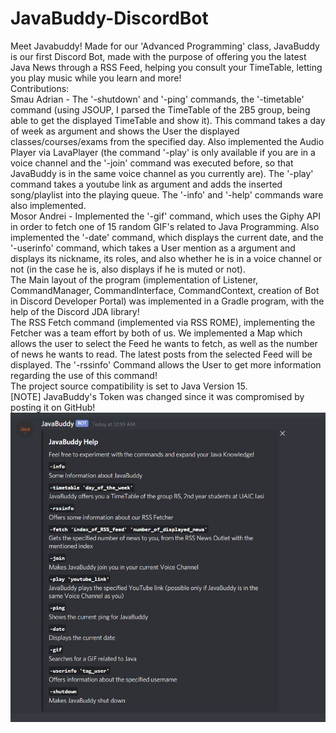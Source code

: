 # JavaBuddy-DiscordBot
Meet Javabuddy! Made for our 'Advanced Programming' class, JavaBuddy is our first Discord Bot, made with the purpose of offering you the latest Java News through a RSS Feed, helping you consult your TimeTable, letting you play music while you learn and more!<br>
Contributions:<br>
Smau Adrian - The '-shutdown' and '-ping' commands, the '-timetable' command (using JSOUP, I parsed the TimeTable of the 2B5 group, being able to get the displayed TimeTable and show it). This command takes a day of week as argument and shows the User the displayed classes/courses/exams from the specified day. Also implemented the Audio Player via LavaPlayer (the command '-play' is only available if you are in a voice channel and the '-join' command was executed before, so that JavaBuddy is in the same voice channel as you currently are). The '-play' command takes a youtube link as argument and adds the inserted song/playlist into the playing queue. The '-info' and '-help' commands ware also implemented.<br>
Mosor Andrei - Implemented the '-gif' command, which uses the Giphy API in order to fetch one of 15 random GIF's related to Java Programming. Also implemented the '-date' command, which displays the current date, and the '-userinfo' command, which takes a User mention as a argument and displays its nickname, its roles, and also whether he is in a voice channel or not (in the case he is, also displays if he is muted or not).
<br>
The Main layout of the program (implementation of Listener, CommandManager, CommandInterface, CommandContext, creation of Bot in Discord Developer Portal) was implemented in a Gradle program, with the help of the Discord JDA library!<br>
The RSS Fetch command (implemented via RSS ROME), implementing the Fetcher was a team effort by both of us. We implemented a Map which allows the user to select the Feed he wants to fetch, as well as the number of news he wants to read. The latest posts from the selected Feed will be displayed. The '-rssinfo' Command allows the User to get more information regarding the use of this command!<br>
The project source compatibility is set to Java Version 15.<br>
[NOTE] JavaBuddy's Token was changed since it was compromised by posting it on GitHub!
![alt text](https://github.com/AdrianSmau/JavaBuddy-DiscordBot/blob/main/JavaBuddy-commands.JPG?raw=true)

